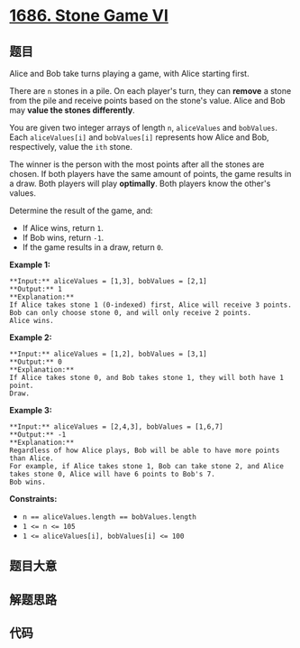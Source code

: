 # [1686. Stone Game VI](https://leetcode.com/problems/stone-game-vi)

## 题目

Alice and Bob take turns playing a game, with Alice starting first.

There are `n` stones in a pile. On each player's turn, they can **remove** a
stone from the pile and receive points based on the stone's value. Alice and
Bob may **value the stones differently**.

You are given two integer arrays of length `n`, `aliceValues` and `bobValues`.
Each `aliceValues[i]` and `bobValues[i]` represents how Alice and Bob,
respectively, value the `ith` stone.

The winner is the person with the most points after all the stones are chosen.
If both players have the same amount of points, the game results in a draw.
Both players will play **optimally**. Both players know the other's values.

Determine the result of the game, and:

  * If Alice wins, return `1`.
  * If Bob wins, return `-1`.
  * If the game results in a draw, return `0`.



**Example 1:**

    
    
    **Input:** aliceValues = [1,3], bobValues = [2,1]
    **Output:** 1
    **Explanation:**
    If Alice takes stone 1 (0-indexed) first, Alice will receive 3 points.
    Bob can only choose stone 0, and will only receive 2 points.
    Alice wins.
    

**Example 2:**

    
    
    **Input:** aliceValues = [1,2], bobValues = [3,1]
    **Output:** 0
    **Explanation:**
    If Alice takes stone 0, and Bob takes stone 1, they will both have 1 point.
    Draw.
    

**Example 3:**

    
    
    **Input:** aliceValues = [2,4,3], bobValues = [1,6,7]
    **Output:** -1
    **Explanation:**
    Regardless of how Alice plays, Bob will be able to have more points than Alice.
    For example, if Alice takes stone 1, Bob can take stone 2, and Alice takes stone 0, Alice will have 6 points to Bob's 7.
    Bob wins.
    



**Constraints:**

  * `n == aliceValues.length == bobValues.length`
  * `1 <= n <= 105`
  * `1 <= aliceValues[i], bobValues[i] <= 100`


## 题目大意

## 解题思路

## 代码

```javascript

```
